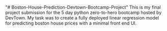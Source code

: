 "# Boston-House-Prediction-Devtown-Bootcamp-Project" 
This is my final project submission for the 5 day python zero-to-hero bootcamp hosted by DevTown.
My task was to create a fully deployed linear regression model for predicting boston house prices with a minimal front end UI.
